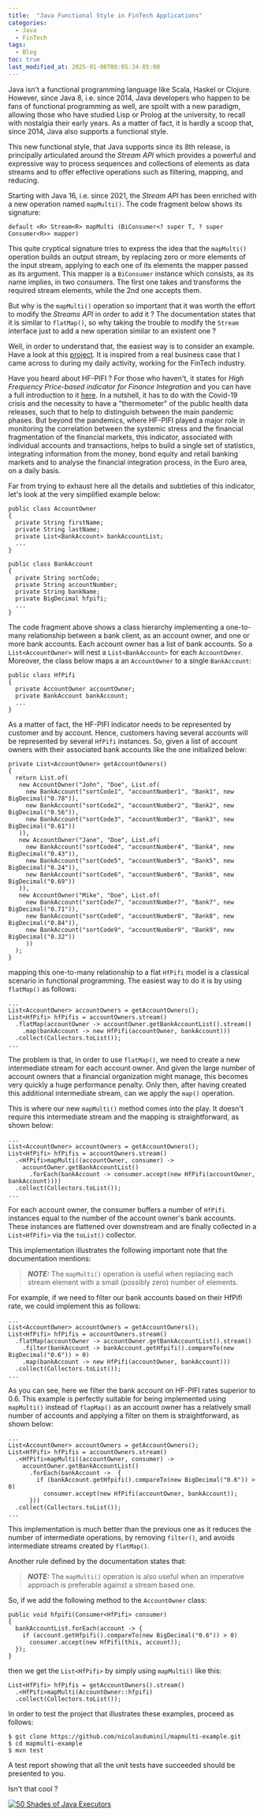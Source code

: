 ```yaml
---
title:  "Java Functional Style in FinTech Applications"
categories:
  - Java
  - FinTech
tags:
  - Blog
toc: true
last_modified_at: 2025-01-06T08:05:34-05:00
---
```


Java isn't a functional programming language like Scala, Haskel or Clojure.
However, since Java 8, i.e. since 2014, Java developers who happen to be fans
of functional programming as well, are spoilt with a new paradigm, allowing
those who have studied Lisp or Prolog at the university, to recall with nostalgia
their early years. As a matter of fact, it is hardly a scoop that, since 2014,
Java also supports a functional style.

This new functional style, that Java supports since its 8th release, is principally
articulated around the *Stream API* which provides a powerful and expressive way
to process sequences and collections of elements as data streams and to offer
effective operations such as filtering, mapping, and reducing.

Starting with Java 16, i.e. since 2021, the *Stream API* has been enriched with
a new operation named `mapMulti()`. The code fragment below shows its signature:

    default <R> Stream<R> mapMulti (BiConsumer<? super T, ? super Consumer<R>> mapper)

This quite cryptical signature tries to express the idea that the `mapMulti()`
operation builds an output stream, by replacing zero or more elements of the input
stream, applying to each one of its elements the mapper passed as its argument.
This mapper is a `BiConsumer` instance which consists, as its name implies, in
two consumers. The first one takes and transforms the required stream elements,
while the 2nd one accepts them.

But why is the `mapMulti()` operation so important that it was worth the effort
to modify the *Streams API* in order to add it ? The documentation states that
it is similar to `flatMap()`, so why taking the trouble to modify the `Stream`
interface just to add a new operation similar to an existent one ?

Well, in order to understand that, the easiest way is to consider an example.
Have a look at this [project](https://github.com/nicolasduminil/mapmulti-example.git). It is inspired from a real business case that I came
across to during my daily activity, working for the FinTech industry.

Have you heard about HF-PIFI ? For those who haven't, it states for *High Frequency
Price-based indicator for Finance Integration* and you can have a full introduction
to it [here](https://shorturl.at/cpE5H). In a nutshell, it has to do with the
Covid-19 crisis and the necessity to have a "thermometer" of the public health
data releases, such that to help to distinguish between the main pandemic phases.
But beyond the pandemics, where HF-PIFI played a major role in monitoring the
correlation between the systemic stress and the financial fragmentation of the
financial markets, this indicator, associated with individual accounts and transactions,
helps to build a single set of statistics, integrating information from the money,
bond equity and retail banking markets and to analyse the financial integration
process, in the Euro area, on a daily basis.

Far from trying to exhaust here all the details and subtleties of this indicator,
let's look at the very simplified example below:

    public class AccountOwner
    {
      private String firstName;
      private String lastName;
      private List<BankAccount> bankAccountList;
      ...
    }

    public class BankAccount
    {
      private String sortCode;
      private String accountNumber;
      private String bankName;
      private BigDecimal hfpifi;
      ...
    }

The code fragment above shows a class hierarchy implementing a one-to-many
relationship between a bank client, as an account owner, and one or more bank
accounts. Each account owner has a list of bank accounts. So a `List<AccountOwner>`
will nest a `List<BankAccount>` for each `AccountOwner`. Moreover, the class below
maps a an `AccountOwner` to a single `BankAccount`:

    public class HfPifi
    {
      private AccountOwner accountOwner;
      private BankAccount bankAccount;
      ...
    }

As a matter of fact, the HF-PIFI indicator needs to be represented by customer
and by account. Hence, customers having several accounts will be represented
by several `HfPifi` instances. So, given a list of account owners with their
associated bank accounts like the one initialized below:

    private List<AccountOwner> getAccountOwners()
    {
      return List.of(
       new AccountOwner("John", "Doe", List.of(
         new BankAccount("sortCode1", "accountNumber1", "Bank1", new BigDecimal("0.78")),
         new BankAccount("sortCode2", "accountNumber2", "Bank2", new BigDecimal("0.56")),
         new BankAccount("sortCode3", "accountNumber3", "Bank3", new BigDecimal("0.61"))
       )),
       new AccountOwner("Jane", "Doe", List.of(
         new BankAccount("sortCode4", "accountNumber4", "Bank4", new BigDecimal("0.43")),
         new BankAccount("sortCode5", "accountNumber5", "Bank5", new BigDecimal("0.24")),
         new BankAccount("sortCode6", "accountNumber6", "Bank6", new BigDecimal("0.69"))
       )),
       new AccountOwner("Mike", "Doe", List.of(
         new BankAccount("sortCode7", "accountNumber7", "Bank7", new BigDecimal("0.71")),
         new BankAccount("sortCode8", "accountNumber8", "Bank8", new BigDecimal("0.84")),
         new BankAccount("sortCode9", "accountNumber9", "Bank9", new BigDecimal("0.32"))
         ))
      );
    }

mapping this one-to-many relationship to a flat `HfPifi` model is a classical
scenario in functional programming. The easiest way to do it is by using `flatMap()`
as follows:

    ...
    List<AccountOwner> accountOwners = getAccountOwners();
    List<HfPifi> hfPifis = accountOwners.stream()
      .flatMap(accountOwner -> accountOwner.getBankAccountList().stream()
        .map(bankAccount -> new HfPifi(accountOwner, bankAccount)))
      .collect(Collectors.toList());
    ...

The problem is that, in order to use `flatMap()`, we need to create a new
intermediate stream for each account owner. And given the large number of
account owners that a financial organization might manage, this becomes very
quickly a huge performance penalty. Only then, after having created this additional
intermediate stream, can we apply the `map()` operation.

This is where our new `mapMulti()` method comes into the play. It doesn't require
this intermediate stream and the mapping is straightforward, as shown below:

    ...
    List<AccountOwner> accountOwners = getAccountOwners();
    List<HfPifi> hfPifis = accountOwners.stream()
      .<HfPifi>mapMulti((accountOwner, consumer) ->
        accountOwner.getBankAccountList()
          .forEach(bankAccount -> consumer.accept(new HfPifi(accountOwner, bankAccount))))
      .collect(Collectors.toList());
    ...

For each account owner, the consumer buffers a number of `HfPifi` instances
equal to the number of the account owner's bank accounts. These instances are
flattened over downstream and are finally collected in a `List<HfPifi>` via the
`toList()` collector.

This implementation illustrates the following important note that the documentation
mentions:

> **_NOTE:_**  The `mapMulti()` operation is useful when replacing each stream
> element with a small (possibly zero) number of elements.

For example, if we need to filter our bank accounts based on their HfPifi rate,
we could implement this as follows:

    ...
    List<AccountOwner> accountOwners = getAccountOwners();
    List<HfPifi> hfPifis = accountOwners.stream()
      .flatMap(accountOwner -> accountOwner.getBankAccountList().stream()
        .filter(bankAccount -> bankAccount.getHfpifi().compareTo(new BigDecimal("0.6")) > 0)
        .map(bankAccount -> new HfPifi(accountOwner, bankAccount)))
      .collect(Collectors.toList());
    ...

As you can see, here we filter the bank account on HF-PIFI rates superior to 0.6.
This example is perfectly suitable for being implemented using `mapMulti()` instead
of `flapMap()` as an account owner has a relatively small number of accounts and
applying a filter on them is straightforward, as shown below:

    ...
    List<AccountOwner> accountOwners = getAccountOwners();
    List<HfPifi> hfPifis = accountOwners.stream()
      .<HfPifi>mapMulti((accountOwner, consumer) ->
        accountOwner.getBankAccountList()
          .forEach(bankAccount ->  {
            if (bankAccount.getHfpifi().compareTo(new BigDecimal("0.6")) > 0)
              consumer.accept(new HfPifi(accountOwner, bankAccount));
          }))
      .collect(Collectors.toList());
    ...

This implementation is much better than the previous one  as it reduces
the number of intermediate operations, by removing `filter()`, and avoids
intermediate streams created by `flatMap()`.

Another rule defined by the documentation states that:

> **_NOTE:_** The `mapMulti()` operation is also useful when an imperative approach
> is preferable against a stream based one.

So, if we add the following method to the `AccountOwner` class:

    public void hfpifi(Consumer<HfPifi> consumer)
    {
      bankAccountList.forEach(account -> {
        if (account.getHfpifi().compareTo(new BigDecimal("0.6")) > 0)
          consumer.accept(new HfPifi(this, account));
      });
    }

then we get the `List<HfPifi>` by simply using `mapMulti()` like this:

    List<HfPifi> hfPifis = getAccountOwners().stream()
      .<HfPifi>mapMulti(AccountOwner::hfpifi)
      .collect(Collectors.toList());

In order to test the project that illustrates these examples, proceed as follows:

    $ git clone https://github.com/nicolasduminil/mapmulti-example.git
    $ cd mapmulti-example
    $ mvn test

A test report showing that all the unit tests have succeeded should be presented to you.

Isn't that cool ?

[![50 Shades of Java Executors](executors.jpg)](https://shorturl.at/ohTjM)
